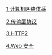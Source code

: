 <a href="https://github.com/linzhi-linzhi/Blob/issues/23">1.计算机网络体系</a> <br>

<a href="https://github.com/linzhi-linzhi/Blob/issues/24">2.传输层协议</a> <br>

<a href="https://github.com/linzhi-linzhi/Blob/issues/25">3.HTTP2</a> <br>

<a href="">4.Web 安全</a>  <br>
